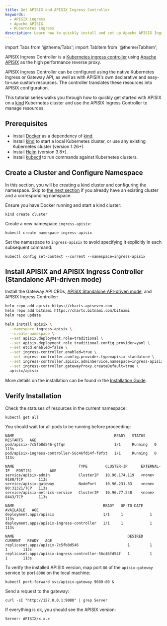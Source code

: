 ```yaml
---
title: Get APISIX and APISIX Ingress Controller
keywords:
  - APISIX ingress
  - Apache APISIX
  - Kubernetes ingress
description: Learn how to quickly install and set up Apache APISIX Ingres Controller.
---
```


<!--
#
# Licensed to the Apache Software Foundation (ASF) under one or more
# contributor license agreements.  See the NOTICE file distributed with
# this work for additional information regarding copyright ownership.
# The ASF licenses this file to You under the Apache License, Version 2.0
# (the "License"); you may not use this file except in compliance with
# the License.  You may obtain a copy of the License at
#
#     http://www.apache.org/licenses/LICENSE-2.0
#
# Unless required by applicable law or agreed to in writing, software
# distributed under the License is distributed on an "AS IS" BASIS,
# WITHOUT WARRANTIES OR CONDITIONS OF ANY KIND, either express or implied.
# See the License for the specific language governing permissions and
# limitations under the License.
#
-->

import Tabs from '@theme/Tabs';
import TabItem from '@theme/TabItem';

APISIX Ingress Controller is a [Kubernetes ingress controller](https://kubernetes.io/docs/concepts/services-networking/ingress-controllers/) using [Apache APISIX](https://apisix.apache.org) as the high performance reverse proxy.

APISIX Ingress Controller can be configured using the native Kubernetes Ingress or Gateway API, as well as with APISIX’s own declarative and easy-to-use custom resources. The controller translates these resources into APISIX configuration.

This tutorial series walks you through how to quickly get started with APISIX on a [kind](https://kind.sigs.k8s.io) Kubernetes cluster and use the APISIX Ingress Controller to manage resources.

## Prerequisites

* Install [Docker](https://docs.docker.com/get-docker/) as a dependency of [kind](https://kind.sigs.k8s.io).
* Install [kind](https://kind.sigs.k8s.io/docs/user/quick-start/#installation) to start a local Kubernetes cluster, or use any existing Kubernetes cluster (version 1.26+).
* Install [Helm](https://helm.sh/docs/intro/install/) (version 3.8+).
* Install [kubectl](https://kubernetes.io/docs/tasks/tools/) to run commands against Kubernetes clusters.

## Create a Cluster and Configure Namespace

In this section, you will be creating a kind cluster and configuring the namespace. Skip to [the next section](#install-apisix-and-apisix-ingress-controller-standalone-api-driven-mode) if you already have an existing cluster and a corresponding namspace.

Ensure you have Docker running and start a kind cluster:

```shell
kind create cluster
```

Create a new namespace `ingress-apisix`:

```shell
kubectl create namespace ingress-apisix
```

Set the namespace to `ingress-apisix` to avoid specifying it explicitly in each subsequent command:

```shell
kubectl config set-context --current --namespace=ingress-apisix
```

## Install APISIX and APISIX Ingress Controller (Standalone API-driven mode)

Install the Gateway API CRDs, [APISIX Standalone API-driven mode](https://apisix.apache.org/docs/apisix/deployment-modes/#api-driven-experimental), and APISIX Ingress Controller:

```bash
helm repo add apisix https://charts.apiseven.com
helm repo add bitnami https://charts.bitnami.com/bitnami
helm repo update

helm install apisix \
  --namespace ingress-apisix \
  --create-namespace \
  --set apisix.deployment.role=traditional \
  --set apisix.deployment.role_traditional.config_provider=yaml \
  --set etcd.enabled=false \
  --set ingress-controller.enabled=true \
  --set ingress-controller.config.provider.type=apisix-standalone \
  --set ingress-controller.apisix.adminService.namespace=ingress-apisix \
  --set ingress-controller.gatewayProxy.createDefault=true \
  apisix/apisix
```

More details on the installation can be found in the [Installation Guide](../install.md).

## Verify Installation

Check the statuses of resources in the current namespace:

```shell
kubectl get all
```

You should wait for all pods to be running before proceeding:

```text
NAME                                             READY   STATUS    RESTARTS   AGE
pod/apisix-7c5fb8d546-gtfqn                      1/1     Running   0          113s
pod/apisix-ingress-controller-56c46fd54f-f8fxt   1/1     Running   0          113s

NAME                             TYPE        CLUSTER-IP      EXTERNAL-IP   PORT(S)        AGE
service/apisix-admin             ClusterIP   10.96.174.119   <none>        9180/TCP       113s
service/apisix-gateway           NodePort    10.96.231.33    <none>        80:31321/TCP   113s
service/apisix-metrics-service   ClusterIP   10.96.77.248    <none>        8443/TCP       113s

NAME                                        READY   UP-TO-DATE   AVAILABLE   AGE
deployment.apps/apisix                      1/1     1            1           113s
deployment.apps/apisix-ingress-controller   1/1     1            1           113s

NAME                                                   DESIRED   CURRENT   READY   AGE
replicaset.apps/apisix-7c5fb8d546                      1         1         1       113s
replicaset.apps/apisix-ingress-controller-56c46fd54f   1         1         1       113s
```

To verify the installed APISIX version, map port `80` of the `apisix-gateway` service to port `8080` on the local machine:

```shell
kubectl port-forward svc/apisix-gateway 9080:80 &
```

Send a request to the gateway:

```shell
curl -sI "http://127.0.0.1:9080" | grep Server
```

If everything is ok, you should see the APISIX version:

```text
Server: APISIX/x.x.x
```
